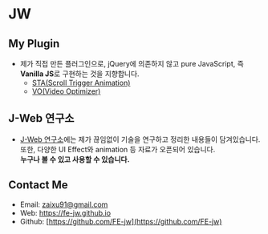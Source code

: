 # JW

## My Plugin
- 제가 직접 만든 플러그인으로, jQuery에 의존하지 않고 pure JavaScript, 즉 **Vanilla JS**로 구현하는 것을 지향합니다.
	- [STA(Scroll Trigger Animation)](https://github.com/FE-jw/STA#readme)
	- [VO(Video Optimizer)](https://github.com/FE-jw/vdOptimizer#readme)

## J-Web 연구소
- [J-Web 연구소](https://velog.io/@zaixu)에는 제가 끊임없이 기술을 연구하고 정리한 내용들이 담겨있습니다. 또한, 다양한 UI Effect와 animation 등 자료가 오픈되어 있습니다.<br>**누구나 볼 수 있고 사용할 수 있습니다.**

## Contact Me
- Email: zaixu91@gmail.com
- Web: https://fe-jw.github.io
- Github: [https://github.com/FE-jw](https://github.com/FE-jw)